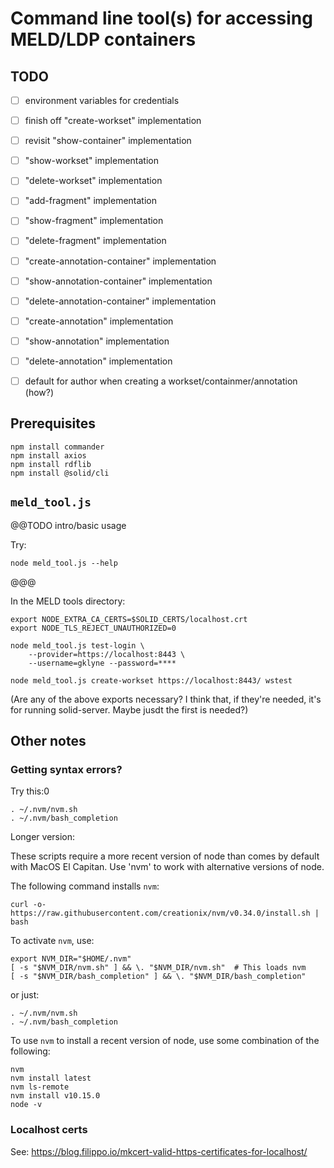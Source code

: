 # Command line tool(s) for accessing MELD/LDP containers

## TODO

- [ ] environment variables for credentials
- [ ] finish off "create-workset" implementation
- [ ] revisit "show-container" implementation
- [ ] "show-workset" implementation
- [ ] "delete-workset" implementation
- [ ] "add-fragment" implementation
- [ ] "show-fragment" implementation
- [ ] "delete-fragment" implementation
- [ ] "create-annotation-container" implementation
- [ ] "show-annotation-container" implementation
- [ ] "delete-annotation-container" implementation
- [ ] "create-annotation" implementation
- [ ] "show-annotation" implementation
- [ ] "delete-annotation" implementation
- [ ] default for author when creating a workset/containmer/annotation (how?)


## Prerequisites

    npm install commander
    npm install axios
    npm install rdflib
    npm install @solid/cli

## `meld_tool.js`

@@TODO intro/basic usage

Try:

    node meld_tool.js --help

@@@

In the MELD tools directory:

    export NODE_EXTRA_CA_CERTS=$SOLID_CERTS/localhost.crt
    export NODE_TLS_REJECT_UNAUTHORIZED=0

    node meld_tool.js test-login \
        --provider=https://localhost:8443 \
        --username=gklyne --password=****

    node meld_tool.js create-workset https://localhost:8443/ wstest

(Are any of the above exports necessary?  I think that, if they're needed, it's for running solid-server.  Maybe jusdt the first is needed?)

## Other notes

### Getting syntax errors?

Try this:0

    . ~/.nvm/nvm.sh
    . ~/.nvm/bash_completion

Longer version:

These scripts require a more recent version of node than comes by default with MacOS El Capitan.  Use 'nvm' to work with alternative versions of node.

The following command installs `nvm`:

    curl -o- https://raw.githubusercontent.com/creationix/nvm/v0.34.0/install.sh | bash

To activate `nvm`, use:

    export NVM_DIR="$HOME/.nvm"
    [ -s "$NVM_DIR/nvm.sh" ] && \. "$NVM_DIR/nvm.sh"  # This loads nvm
    [ -s "$NVM_DIR/bash_completion" ] && \. "$NVM_DIR/bash_completion"

or just:

    . ~/.nvm/nvm.sh
    . ~/.nvm/bash_completion

To use `nvm` to install a recent version of node, use some combination of the following:

    nvm
    nvm install latest
    nvm ls-remote
    nvm install v10.15.0
    node -v


### Localhost certs

See: https://blog.filippo.io/mkcert-valid-https-certificates-for-localhost/
